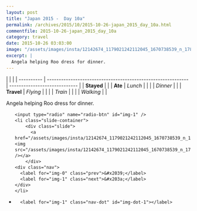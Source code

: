 ```yaml
---
layout: post
title: "Japan 2015 -  Day 10a"
permalink: /archives/2015/10/2015-10-26-japan_2015_day_10a.html
commentfile: 2015-10-26-japan_2015_day_10a
category: travel
date: 2015-10-26 03:03:00
image: "/assets/images/insta/12142674_1179021242112045_1670738539_n_17844982471047535.jpg"
excerpt: |
  Angela helping Roo dress for dinner.
---
```


|            |                                                              |
| ---------- | ------------------------------------------------------------ | ----------------------------- |
| **Stayed** |  |
| **Ate**    | _Lunch_                                                      |          |
|            | _Dinner_                                                     |          |
| **Travel** | _Flying_                                                     |          |
|            | _Train_                                                      |          |
|            | _Walking_                                                    |          |


Angela helping Roo dress for dinner.


<ul class="slides">

    <input type="radio" name="radio-btn" id="img-1" />
    <li class="slide-container">
        <div class="slide">
          <a href="/assets/images/insta/12142674_1179021242112045_1670738539_n_17844982471047535.jpg"><img src="/assets/images/insta/12142674_1179021242112045_1670738539_n_17844982471047535.jpg" /></a>
        </div>
    <div class="nav">
      <label for="img-0" class="prev">&#x2039;</label>
      <label for="img-1" class="next">&#x203a;</label>
    </div>
    </li>
			
<li class="nav-dots">

      <label for="img-1" class="nav-dot" id="img-dot-1"></label>

</li>
</ul>        
             

		
